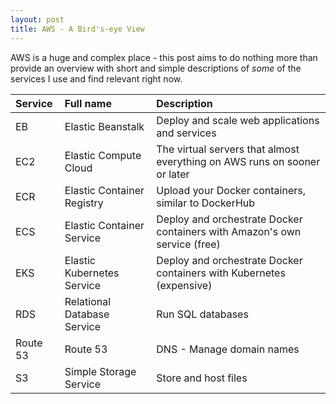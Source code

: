 ```yaml
---
layout: post
title: AWS - A Bird's-eye View
---
```


AWS is a huge and complex place - this post aims to do nothing more than provide an overview with short and simple descriptions of _some_ of the services I use and find relevant right now.

| Service  | Full name                   | Description                                                               |
| :------- | :-------------------------- | :------------------------------------------------------------------------ |
| EB       | Elastic Beanstalk           | Deploy and scale web applications and services                            |
| EC2      | Elastic Compute Cloud       | The virtual servers that almost everything on AWS runs on sooner or later |
| ECR      | Elastic Container Registry  | Upload your Docker containers, similar to DockerHub                       |
| ECS      | Elastic Container Service   | Deploy and orchestrate Docker containers with Amazon's own service (free) |
| EKS      | Elastic Kubernetes Service  | Deploy and orchestrate Docker containers with Kubernetes (expensive)      |
| RDS      | Relational Database Service | Run SQL databases                                                         |
| Route 53 | Route 53                    | DNS - Manage domain names                                                 |
| S3       | Simple Storage Service      | Store and host files                                                      |

